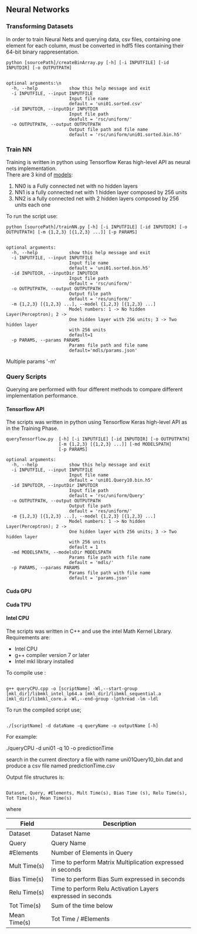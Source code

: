 ## Neural Networks
### Transforming Datasets
In order to train Neural Nets and querying data, csv files, containing one element for each column, must be converted in hdf5 files containing their 64-bit binary rappresentation.

```
python [sourcePath]/createBinArray.py [-h] [-i INPUTFILE] [-id INPUTDIR] [-o OUTPUTPATH]


optional arguments:\n
  -h, --help            show this help message and exit  
  -i INPUTFILE, --input INPUTFILE  
                        Input file name   
                        default = 'uni01.sorted.csv'  
  -id INPUTDIR, --inputDir INPUTDIR  
                        Input file path  
                        deafult = 'rsc/uniform/'  
  -o OUTPUTPATH, --output OUTPUTPATH  
                        Output file path and file name  
                        default = 'rsc/uniform/uni01.sorted.bin.h5'  
```

### Train NN

Training is written in python using Tensorflow Keras high-level API as neural nets implementation.  
There are 3 kind of [models](mdls/json/):
1. NN0 is a Fully connected net with no hidden layers
2. NN1 is a fully connected net with 1 hidden layer composed by 256 units
3. NN2 is a fully connected net with 2 hidden layers composed by 256 units each one

To run the script use:  


```
python [sourcePath]/trainNN.py [-h] [-i INPUTFILE] [-id INPUTDIR] [-o OUTPUTPATH] [-m {1,2,3} [{1,2,3} ...]] [-p PARAMS]


optional arguments:
  -h, --help            show this help message and exit
  -i INPUTFILE, --input INPUTFILE
                        Input file name
                        default = 'uni01.sorted.bin.h5'
  -id INPUTDIR, --inputDir INPUTDIR
                        Input file path
                        default = 'rsc/uniform/'
  -o OUTPUTPATH, --output OUTPUTPATH
                        Output file path
                        default = 'res/uniform/'
  -m {1,2,3} [{1,2,3} ...], --model {1,2,3} [{1,2,3} ...]
                        Model numbers: 1 -> No hidden Layer(Perceptron); 2 ->
                        One hidden layer with 256 units; 3 -> Two hidden layer
                        with 256 units
                        default=1
  -p PARAMS, --params PARAMS
                        Params file path and file name 
                        default='mdls/params.json'
```

Multiple params '-m' 

### Query Scripts

Querying are performed with four different methods to compare different implementation performance.

#### Tensorflow API

The scripts was written in python using Tensorflow Keras high-level API as in the Training Phase.  

```
queryTensorflow.py  [-h] [-i INPUTFILE] [-id INPUTDIR] [-o OUTPUTPATH]
                    [-m {1,2,3} [{1,2,3} ...]] [-md MODELSPATH]
                    [-p PARAMS]

optional arguments:
  -h, --help            show this help message and exit
  -i INPUTFILE, --input INPUTFILE
                        Input file name
                        default = 'uni01.Query10.bin.h5'
  -id INPUTDIR, --inputDir INPUTDIR
                        Input file path
                        default = 'rsc/uniform/Query'
  -o OUTPUTPATH, --output OUTPUTPATH
                        Output file path
                        default = 'res/uniform/'
  -m {1,2,3} [{1,2,3} ...], --model {1,2,3} [{1,2,3} ...]
                        Model numbers: 1 -> No hidden Layer(Perceptron); 2 ->
                        One hidden layer with 256 units; 3 -> Two hidden layer
                        with 256 units
                        default = 1
  -md MODELSPATH, --modelsDir MODELSPATH
                        Params file path with file name
                        default = 'mdls/'
  -p PARAMS, --params PARAMS
                        Params file path with file name
                        default = 'params.json'
```

#### Cuda GPU

#### Cuda TPU

#### Intel CPU

The scripts was written in C++ and use the intel Math Kernel Library.
Requirements are:
* Intel CPU
* g++ compiler version 7 or later
* Intel mkl library installed

To compile use :

```

g++ queryCPU.cpp -o [scriptName] -Wl,--start-group [mkl_dir]/libmkl_intel_lp64.a [mkl_dir]/libmkl_sequential.a [mkl_dir]/libmkl_core.a -Wl,--end-group -lpthread -lm -ldl

```

To run the compiled script use;

```

./[scriptName] -d dataName -q queryName -o outputName [-h]

```

For example:

./queryCPU -d uni01 -q 10 -o predictionTime 

search in the current directory a file with name uni01Query10_bin.dat and produce a csv file named predictionTime.csv  
  
Output file structures is:

```

Dataset, Query, #Elements, Mult Time(s), Bias Time (s), Relu Time(s), Tot Time(s), Mean Time(s)

```

where

|     Field          |      Description         |
| ------------- | ------------- |
| Dataset       | Dataset Name  |
| Query         | Query Name    |
| #Elements      | Number of Elements in Query    |
| Mult Time(s)  | Time to perform Matrix Multiplication expressed in seconds    |
| Bias Time(s)  | Time to perform Bias Sum expressed in seconds    |
| Relu Time(s)  | Time to perform Relu Activation Layers expressed in seconds    |
| Tot Time(s)   | Sum of the time below    |
| Mean Time(s)  | Tot Time / #Elements   |


